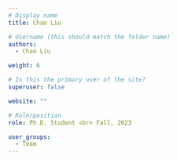 ```yaml
---
# Display name
title: Chao Liu

# Username (this should match the folder name)
authors:
  - Chao Liu

weight: 6

# Is this the primary user of the site?
superuser: false

website: ""

# Role/position
role: Ph.D. Student <br> Fall, 2023

user_groups:
  - Team
---
```

